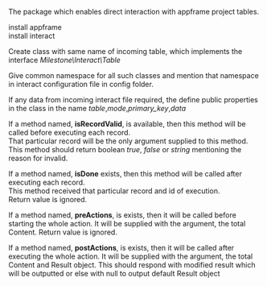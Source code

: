 The package which enables direct interaction with appframe project tables.

install appframe<br>
install interact<br>

Create class with same name of incoming table, which implements the interface _Milestone\Interact\Table_

Give common namespace for all such classes and mention that namespace in interact configuration file in config folder.

If any data from incoming interact file required, the define public properties in the class in the name _table_,_mode_,_primary_key_,_data_

If a method named, **isRecordValid**, is available, then this method will be called before executing each record.<br>
That particular record will be the only argument supplied to this method.<br>
This method should return boolean _true_, _false_ or _string_ mentioning the reason for invalid.

If a method named, **isDone** exists, then this method will be called after executing each record.<br>
This method received that particular record and id of execution.<br>
Return value is ignored.

If a method named, **preActions**, is exists, then it will be called before starting the whole action.
It will be supplied with the argument, the total Content.
Return value is ignored.

If a method named, **postActions**, is exists, then it will be called after executing the whole action.
It will be supplied with the argument, the total Content and Result object.
This should respond with modified result which will be outputted or else with null to output default Result object